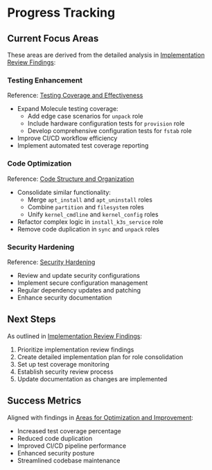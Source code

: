 # Progress Tracking

## Current Focus Areas

These areas are derived from the detailed analysis in [Implementation Review Findings](implementationReviewFindings.md):

### Testing Enhancement

Reference: [Testing Coverage and Effectiveness](implementationReviewFindings.md#testing-coverage-and-effectiveness)

- Expand Molecule testing coverage:
  - Add edge case scenarios for `unpack` role
  - Include hardware configuration tests for `provision` role
  - Develop comprehensive configuration tests for `fstab` role
- Improve CI/CD workflow efficiency
- Implement automated test coverage reporting

### Code Optimization

Reference: [Code Structure and Organization](implementationReviewFindings.md#code-structure-and-organization)

- Consolidate similar functionality:
  - Merge `apt_install` and `apt_uninstall` roles
  - Combine `partition` and `filesystem` roles
  - Unify `kernel_cmdline` and `kernel_config` roles
- Refactor complex logic in `install_k3s_service` role
- Remove code duplication in `sync` and `unpack` roles

### Security Hardening

Reference: [Security Hardening](implementationReviewFindings.md#security-hardening)

- Review and update security configurations
- Implement secure configuration management
- Regular dependency updates and patching
- Enhance security documentation

## Next Steps

As outlined in [Implementation Review Findings](implementationReviewFindings.md#next-steps):

1. Prioritize implementation review findings
2. Create detailed implementation plan for role consolidation
3. Set up test coverage monitoring
4. Establish security review process
5. Update documentation as changes are implemented

## Success Metrics

Aligned with findings in [Areas for Optimization and Improvement](implementationReviewFindings.md#areas-for-optimization-and-improvement):

- Increased test coverage percentage
- Reduced code duplication
- Improved CI/CD pipeline performance
- Enhanced security posture
- Streamlined codebase maintenance
